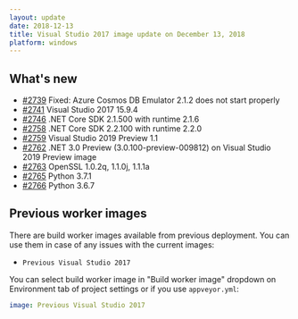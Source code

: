 ```yaml
---
layout: update
date: 2018-12-13
title: Visual Studio 2017 image update on December 13, 2018
platform: windows
---
```


## What's new

* [#2739](https://github.com/appveyor/ci/issues/2739) Fixed: Azure Cosmos DB Emulator 2.1.2 does not start properly
* [#2741](https://github.com/appveyor/ci/issues/2741) Visual Studio 2017 15.9.4
* [#2746](https://github.com/appveyor/ci/issues/2746) .NET Core SDK 2.1.500 with runtime 2.1.6
* [#2758](https://github.com/appveyor/ci/issues/2758) .NET Core SDK 2.2.100 with runtime 2.2.0
* [#2759](https://github.com/appveyor/ci/issues/2759) Visual Studio 2019 Preview 1.1
* [#2762](https://github.com/appveyor/ci/issues/2762) .NET 3.0 Preview (3.0.100-preview-009812) on Visual Studio 2019 Preview image
* [#2763](https://github.com/appveyor/ci/issues/2763) OpenSSL 1.0.2q, 1.1.0j, 1.1.1a
* [#2765](https://github.com/appveyor/ci/issues/2765) Python 3.7.1
* [#2766](https://github.com/appveyor/ci/issues/2766) Python 3.6.7

## Previous worker images

There are build worker images available from previous deployment. You can use them in case of any issues with the current images:

* `Previous Visual Studio 2017`

You can select build worker image in "Build worker image" dropdown on Environment tab of project settings or if you use `appveyor.yml`:

```yaml
image: Previous Visual Studio 2017
```

